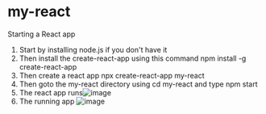# my-react
 Starting a React app
 1. Start by installing node.js if you don't have it
 2. Then install the create-react-app using this command npm install -g create-react-app
 3. Then create a react app  npx create-react-app my-react
 4. Then goto the my-react directory using cd my-react and type npm start
 5. The react app runs![image](https://user-images.githubusercontent.com/68769644/132157066-aac61abe-41ba-4549-b3af-7b6cfaa203a3.png)
6. The running app ![image](https://user-images.githubusercontent.com/68769644/156908487-0a08d812-4c61-4206-bb28-ec22d3991469.png)

